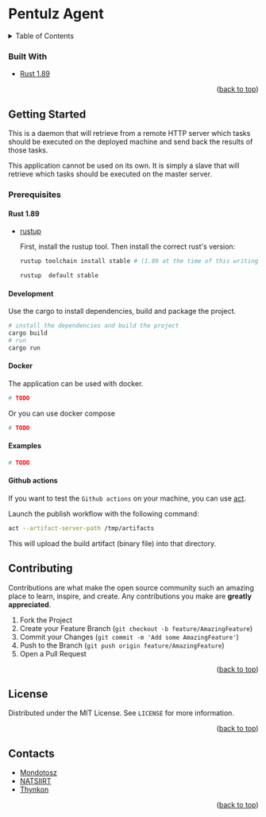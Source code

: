 # Pentulz Agent

<a name="readme-top"></a>

<details>
  <summary>Table of Contents</summary>
  <ol>
    <li>
        <a href="#built-with">Built With</a>
    </li>
    <li>
      <a href="#getting-started">Getting Started</a>
      <ul>
        <li><a href="#prerequisites">Prerequisites</a></li>
        <li><a href="#development">Development</a></li>
        <li><a href="#docker">Docker</a></li>
        <li><a href="#examples">Examples</a></li>
      </ul>
    </li>
    <li><a href="#license">License</a></li>
    <li><a href="#contacts">Contacts</a></li>
  </ol>
</details>

### Built With

- [Rust 1.89][rust]

<p align="right">(<a href="#readme-top">back to top</a>)</p>

<!-- GETTING STARTED -->

## Getting Started

This is a daemon that will retrieve from a remote HTTP server which tasks should be executed on the deployed machine and send back the results of those tasks.

This application cannot be used on its own. It is simply a slave that will retrieve which tasks should be executed on the master server.

### Prerequisites

#### Rust 1.89

- [rustup][rustup]

  First, install the rustup tool. Then install the correct rust's version:
  ```sh
  rustup toolchain install stable # (1.89 at the time of this writing)
  
  rustup  default stable
  ```

#### Development

Use the cargo to install dependencies, build and package the project.

```sh
# install the dependencies and build the project
cargo build
# run
cargo run
```

#### Docker

The application can be used with docker.

```sh
# TODO
```

Or you can use docker compose

```sh
# TODO
```

#### Examples

```sh
# TODO
```

#### Github actions

If you want to test the `Github actions` on your machine, you can use [act](https://github.com/nektos/act).

Launch the publish workflow with the following command:

```sh
act --artifact-server-path /tmp/artifacts
```

This will upload the build artifact (binary file) into that directory.

<!-- CONTRIBUTING -->

## Contributing

Contributions are what make the open source community such an amazing place to learn, inspire, and create. Any contributions you make are **greatly appreciated**.

1. Fork the Project
2. Create your Feature Branch (`git checkout -b feature/AmazingFeature`)
3. Commit your Changes (`git commit -m 'Add some AmazingFeature'`)
4. Push to the Branch (`git push origin feature/AmazingFeature`)
5. Open a Pull Request

<p align="right">(<a href="#readme-top">back to top</a>)</p>

<!-- LICENSE -->

## License

Distributed under the MIT License. See `LICENSE` for more information.

<p align="right">(<a href="#readme-top">back to top</a>)</p>

<!-- CONTACT -->

## Contacts

- [Mondotosz](https://github.com/Mondotosz)
- [NATSIIRT](https://github.com/NATSIIRT)
- [Thynkon](https://github.com/Thynkon)

<p align="right">(<a href="#readme-top">back to top</a>)</p>

<!-- MARKDOWN LINKS & IMAGES -->
<!-- https://www.markdownguide.org/basic-syntax/#reference-style-links -->

[rust]: https://www.rust-lang.org
[docker]: https://www.docker.com
[rustup]: https://rustup.rs
